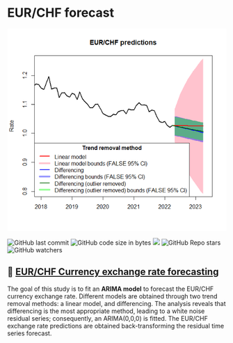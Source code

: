 # EUR/CHF forecast

<p align="center">
<img src="https://github.com/aritzLizoain/EUR-CHF-forecast/blob/main/PRED.png" width="1300"/>
</p>

![GitHub last commit](https://img.shields.io/github/last-commit/aritzLizoain/EUR-CHF-forecast)
![GitHub code size in bytes](https://img.shields.io/github/languages/code-size/aritzLizoain/EUR-CHF-forecast)
[![](https://tokei.rs/b1/github/aritzLizoain/EUR-CHF-forecast?category=lines)](https://github.com/aritzLizoain/EUR-CHF-forecast) 
![GitHub Repo stars](https://img.shields.io/github/stars/aritzLizoain/EUR-CHF-forecast?style=social)
![GitHub watchers](https://img.shields.io/github/watchers/aritzLizoain/EUR-CHF-forecast?style=social)

## :currency_exchange: [EUR/CHF Currency exchange rate forecasting](https://github.com/aritzLizoain/EUR-CHF-forecast/blob/main/Report.pdf)

The goal of this study is to fit an **ARIMA model** to forecast the EUR/CHF currency exchange rate. Different models are obtained through two trend removal methods: a linear model, and differencing. The analysis reveals that differencing is the most appropriate method, leading to a white noise residual series; consequently, an ARIMA(0,0,0) is fitted. The EUR/CHF exchange rate predictions are obtained back-transforming the residual time series forecast.
